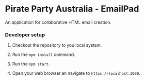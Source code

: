 # Pirate Party Australia - EmailPad

An application for collaborative HTML email creation.

### Developer setup

1. Checkout the repository to you local system.

0. Run the `npm install` command.

0. Run the `npm start`.

0. Open your web browser an navigate to `https://localhost:3000`.

